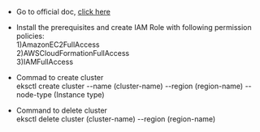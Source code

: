 * Go to official doc, [click here](https://docs.aws.amazon.com/eks/latest/userguide/getting-started-eksctl.html)

* Install the prerequisites and create IAM Role with following permission policies: <br> 
1)AmazonEC2FullAccess <br> 2)AWSCloudFormationFullAccess <br> 3)IAMFullAccess

* Commad to create cluster <br>
     eksctl create cluster --name (cluster-name) --region (region-name) --node-type (Instance type)  
     
* Command to delete cluster <br>
     eksctl delete cluster (cluster-name) --region (region-name)

